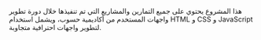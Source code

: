هذا المشروع يحتوي على جميع التمارين والمشاريع التي تم تنفيذها خلال دورة تطوير واجهات المستخدم من أكاديمية حسوب، ويشمل استخدام HTML و CSS و JavaScript لتطوير واجهات احترافية متجاوبة.

